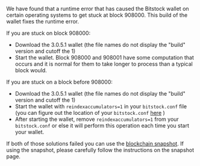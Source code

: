 We have found that a runtime error that has caused the Bitstock wallet on certain operating systems to get stuck at block 908000. This build of the wallet fixes the runtime error.

If you are stuck on block 908000:
- Download the 3.0.5.1 wallet (the file names do not display the "build" version and cutoff the 1)
- Start the wallet. Block 908000 and 908001 have some computation that occurs and it is normal for them to take longer to process than a typical block would.

If you are stuck on a block before 908000:
- Download the 3.0.5.1 wallet (the file names do not display the "build" version and cutoff the 1)
- Start the wallet with `reindexaccumulators=1` in your `bitstock.conf` file (you can figure out the location of your `bitstock.conf` [here](https://bitstock.freshdesk.com/support/solutions/articles/30000004664-where-are-my-wallet-dat-blockchain-and-configuration-conf-files-located-) )
- After starting the wallet, remove `reindexaccumulators=1` from your `bitstock.conf` or else it will perform this operation each time you start your wallet.

If both of those solutions failed you can use the [blockchain snapshot](http://178.254.23.111/~pub/Bitstock/Daily-Snapshots-Html/Bitstock-Daily-Snapshots.html). If using the snapshot, please carefully follow the instructions on the snapshot page.
